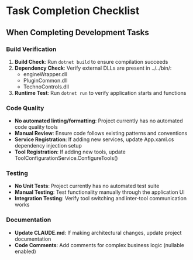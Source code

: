 # Task Completion Checklist

## When Completing Development Tasks

### Build Verification
1. **Build Check**: Run `dotnet build` to ensure compilation succeeds
2. **Dependency Check**: Verify external DLLs are present in ../../bin/:
   - engineWrapper.dll
   - PluginCommon.dll  
   - TechnoControls.dll
3. **Runtime Test**: Run `dotnet run` to verify application starts and functions

### Code Quality
- **No automated linting/formatting**: Project currently has no automated code quality tools
- **Manual Review**: Ensure code follows existing patterns and conventions
- **Service Registration**: If adding new services, update App.xaml.cs dependency injection setup
- **Tool Registration**: If adding new tools, update ToolConfigurationService.ConfigureTools()

### Testing
- **No Unit Tests**: Project currently has no automated test suite
- **Manual Testing**: Test functionality manually through the application UI
- **Integration Testing**: Verify tool switching and inter-tool communication works

### Documentation
- **Update CLAUDE.md**: If making architectural changes, update project documentation
- **Code Comments**: Add comments for complex business logic (nullable enabled)